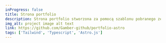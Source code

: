 ```yaml
---
inProgress: false
title: Strona portfolio
description: Strona portfolio stworzona za pomocą szablonu pobranego ze strony astro.build
img_alt: project image alt text
link: https://github.com/Gamber-github/portfolio-astro
tags: ['Tailwind', 'Typescript', 'Astro.js']
---
```

